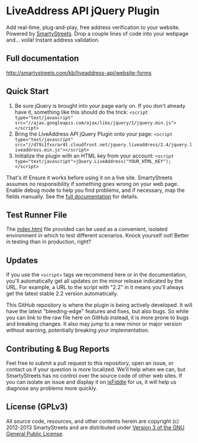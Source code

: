 LiveAddress API jQuery Plugin
==================================

Add real-time, plug-and-play, free address verification to your website. Powered by
[SmartyStreets](http://smartystreets.com). Drop a couple lines of code into your webpage
and... voilà! Instant address validation.


Full documentation
-----------------------
http://smartystreets.com/kb/liveaddress-api/website-forms



Quick Start
-----------------------

1. Be sure jQuery is brought into your page early on. If you don't already have it, something like this should do the trick:
```<script type="text/javascript" src="//ajax.googleapis.com/ajax/libs/jquery/1/jquery.min.js"></script>```
2. Bring the LiveAddress API jQuery Plugin onto your page:
```<script type="text/javascript" src="//d79i1fxsrar4t.cloudfront.net/jquery.liveaddress/2.4/jquery.liveaddress.min.js"></script>```
3. Initialize the plugin with an HTML key from your account:
```<script type="text/javascript">jQuery.LiveAddress("YOUR_HTML_KEY");</script>```

That's it! Ensure it works before using it on a live site. SmartyStreets
assumes no responsibility if something goes wrong on your web page. Enable debug mode
to help you find problems, and if necessary, map the fields manually. See the
[full documentation](http://smartystreets.com/kb/liveaddress-api/website-forms) for details.



Test Runner File
-----------------------

The [index.html](https://github.com/smartystreets/jquery.liveaddress/blob/master/index.html) file provided can be used
as a convenient, isolated environment in which to test different scenarios. Knock yourself out! Better
in testing than in production, right?



Updates
-----------------------

If you use the `<script>` tags we recommend here or in the documentation, you'll automatically get all updates on the minor
release indicated by the URL. For example, a URL to the script with "2.2" in it means you'll always get the latest stable
2.2 version automatically.

This GitHub repository is where the plugin is being actively developed. It will have the latest "bleeding-edge" features
and fixes, but also bugs. So while you can link to the raw file here on GitHub instead, it is more prone to bugs and
breaking changes. It also may jump to a new minor or major version without warning, potentially breaking your implementation.



Contributing & Bug Reports
-----------------------

Feel free to submit a pull request to this repository, open an issue, or contact us if your question is more localized.
We'll help when we can, but SmartyStreets has no control over the source code of other web sites. If you can isolate
an issue and display it on [jsFiddle](http://jsfiddle.net) for us, it will help us diagnose any problems more quickly.



License (GPLv3)
-----------------------

All source code, resources, and other contents herein are copyright (c) 2012-2013 SmartyStreets and are distributed
under [Version 3 of the GNU General Public License](http://opensource.org/licenses/GPL-3.0).